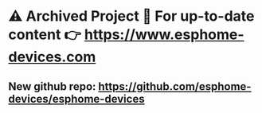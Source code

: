 # ⚠ Archived Project 🚨 For up-to-date content 👉 <https://www.esphome-devices.com>

## New github repo: <https://github.com/esphome-devices/esphome-devices>
